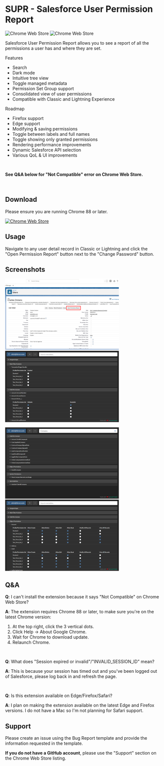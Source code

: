 # SUPR - Salesforce User Permission Report

![Chrome Web Store](https://img.shields.io/chrome-web-store/v/gkibdicghcpcikhjpgjoijpobdipklnp?style=flat-square)
![Chrome Web Store](https://img.shields.io/chrome-web-store/users/gkibdicghcpcikhjpgjoijpobdipklnp)

Salesforce User Permission Report allows you to see a report of all the permissions a user has and where they are set.

Features
 - Search
 - Dark mode
 - Intuitive tree view
 - Toggle managed metadata
 - Permission Set Group support
 - Consolidated view of user permissions
 - Compatible with Classic and Lightning Experience

Roadmap
 - Firefox support
 - Edge support
 - Modifying & saving permissions
 - Toggle between labels and full names
 - Toggle showing only granted permissions
 - Rendering performance improvements
 - Dynamic Salesforce API selection
 - Various QoL & UI improvements
 
<br />

**See Q&A below for "Not Compatible" error on Chrome Web Store.**

<br />

## Download

Please ensure you are running Chrome 88 or later.

<a href="https://chrome.google.com/webstore/detail/salesforce-user-permissio/gkibdicghcpcikhjpgjoijpobdipklnp">

![Chrome Web Store](https://storage.googleapis.com/chrome-gcs-uploader.appspot.com/image/WlD8wC6g8khYWPJUsQceQkhXSlv1/mPGKYBIR2uCP0ApchDXE.png)

</a>

## Usage

Navigate to any user detail record in Classic or Lightning and click the "Open Permission Report" button next to the "Change Password" button.

## Screenshots

<p>
    <img src="branding/screenshots/user-detail.jpg" height="230">
    <img src="branding/screenshots/basic.jpg" height="230">
</p>

<p>
    <img src="branding/screenshots/filtering.jpg" height="230">
    <img src="branding/screenshots/object-perms.jpg" height="230">
</p>

## Q&A

**Q**: I can't install the extension because it says "Not Compatible" on Chrome Web Store?

**A**: The extension requires Chrome 88 or later, to make sure you're on the latest Chrome version:
1. At the top right, click the 3 vertical dots.
2. Click Help -> About Google Chrome.
3. Wait for Chrome to download update.
4. Relaunch Chrome.

<br />

**Q**: What does "Session expired or invalid"/"INVALID_SESSION_ID" mean?

**A**: This is because your session has timed out and you've been logged out of Salesforce, please log back in and refresh the page.

<br />

**Q**: Is this extension available on Edge/Firefox/Safari?

**A**: I plan on making the extension available on the latest Edge and Firefox versions. I do not have a Mac so I'm not planning for Safari support.

## Support

Please create an issue using the Bug Report template and provide the information requested in the template.

**If you do not have a GitHub account**, please use the "Support" section on the Chrome Web Store listing.